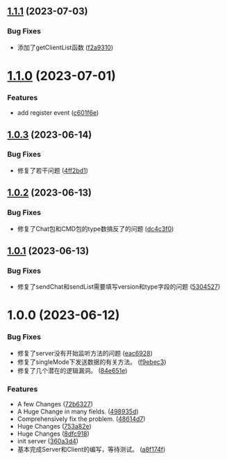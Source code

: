 ## [1.1.1](https://github.com/CJGroup/node-justchat/compare/v1.1.0...v1.1.1) (2023-07-03)


### Bug Fixes

* 添加了getClientList函数 ([f2a9310](https://github.com/CJGroup/node-justchat/commit/f2a93104ba6dea2e323967c6f040d970ee9ce0d0))

# [1.1.0](https://github.com/CJGroup/node-justchat/compare/v1.0.3...v1.1.0) (2023-07-01)


### Features

* add register event ([c601f6e](https://github.com/CJGroup/node-justchat/commit/c601f6ec66b7e3fe0b8eae712ba742541018a38f))

## [1.0.3](https://github.com/CJGroup/node-justchat/compare/v1.0.2...v1.0.3) (2023-06-14)


### Bug Fixes

* 修复了若干问题 ([4ff2bd1](https://github.com/CJGroup/node-justchat/commit/4ff2bd1ccfe9e83b71830334ea8df68e26634213))

## [1.0.2](https://github.com/CJGroup/node-justchat/compare/v1.0.1...v1.0.2) (2023-06-13)


### Bug Fixes

* 修复了Chat包和CMD包的type数搞反了的问题 ([dc4c3f0](https://github.com/CJGroup/node-justchat/commit/dc4c3f0ab8061ee43ac42a655710c6e90c8dc0e8))

## [1.0.1](https://github.com/CJGroup/node-justchat/compare/v1.0.0...v1.0.1) (2023-06-13)


### Bug Fixes

* 修复了sendChat和sendList需要填写version和type字段的问题 ([5304527](https://github.com/CJGroup/node-justchat/commit/5304527b0d8525a4e5239bad3ec35b90a748e778))

# 1.0.0 (2023-06-12)


### Bug Fixes

* 修复了server没有开始监听方法的问题 ([eac6928](https://github.com/CJGroup/node-justchat/commit/eac6928a9f8005a23e5d291402c95912864962ea))
* 修复了singleMode下发送数据的有关方法。 ([f9ebec3](https://github.com/CJGroup/node-justchat/commit/f9ebec32bca114a400d4568784d2329dc3583b2b))
* 修复了几个潜在的逻辑漏洞。 ([84e651e](https://github.com/CJGroup/node-justchat/commit/84e651e7a4056c01911f72c3bd68593b30ecad10))


### Features

* A few Changes ([72b6327](https://github.com/CJGroup/node-justchat/commit/72b63273adf303a4e89d01e1344b5d1712a38523))
* A Huge Change in many fields. ([498935d](https://github.com/CJGroup/node-justchat/commit/498935d703dd88ff7eedbb7944196bba4b0e9f94))
* Comprehensively fix the problem. ([48614d7](https://github.com/CJGroup/node-justchat/commit/48614d747edc06cbe0d7ae28f48f0efd543a2a66))
* Huge Changes ([753a82e](https://github.com/CJGroup/node-justchat/commit/753a82ec608ed7f3548072b76181560da000e2b0))
* Huge Changes ([8dfc918](https://github.com/CJGroup/node-justchat/commit/8dfc918a49f07aef095066cc3cc558e233c7506e))
* init server ([360a3d4](https://github.com/CJGroup/node-justchat/commit/360a3d47a1a2e3d314a0374853b0a42ce69569cc))
* 基本完成Server和Client的编写，等待测试。 ([a8f174f](https://github.com/CJGroup/node-justchat/commit/a8f174fd7f9202d2b97fdf53a399ef97837f3e96))
